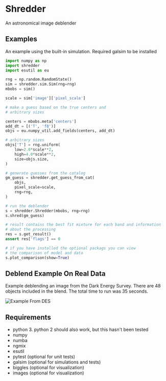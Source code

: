 # Shredder
An astronomical image deblender

## Examples

An example using the built-in simulation. Required galsim to be installed

```python
import numpy as np
import shredder
import esutil as eu

rng = np.random.RandomState()
sim = shredder.sim.Sim(rng=rng)
mbobs = sim()

scale = sim['image']['pixel_scale']

# make a guess based on the true centers and
# arbitrary sizes

centers = mbobs.meta['centers']
add_dt = [('T', 'f8')]
objs = eu.numpy_util.add_fields(centers, add_dt)

# arbitrary sizes
objs['T'] = rng.uniform(
    low=2.0*scale**2,
    high=4.0*scale**2,
    size=objs.size,
)

# generate guesses from the catalog
gm_guess = shredder.get_guess_from_cat(
    objs,
    pixel_scale=scale,
    rng=rng,
)

# run the deblender
s = shredder.Shredder(mbobs, rng=rng)
s.shred(gm_guess)

# result contains the best fit mixture for each band and information
# about the processing
res = s.get_result()
assert res['flags'] == 0

# if you have installed the optional packags you can view
# the comparison of model and data
s.plot_comparison(show=True)
```

## Deblend Example On Real Data

Example deblending an image from the Dark Energy Survey.  There
are 48 objects included in the blend.  The total time to run
was 35 seconds.

![Example From DES](https://raw.githubusercontent.com/esheldon/shredder/master/data/example-blend01.png)

## Requirements

- python 3.  python 2 should also work, but this hasn't been tested
- numpy
- numba
- ngmix
- esutil
- pytest (optional for unit tests)
- galsim (optional for simulations and tests)
- biggles (optional for visualization)
- images (optional for visualization)
